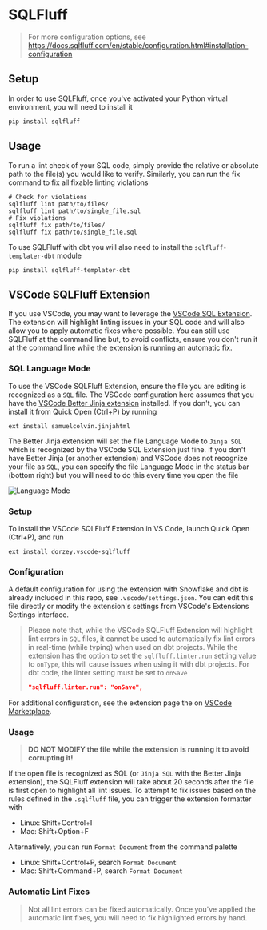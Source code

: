 # SQLFluff #

> For more configuration options, see https://docs.sqlfluff.com/en/stable/configuration.html#installation-configuration

## Setup ##
In order to use SQLFluff, once you've activated your Python virtual environment, you will need to install it
```shell
pip install sqlfluff
```

## Usage ##
To run a lint check of your SQL code, simply provide the relative or absolute path to the file(s) you would like to verify. Similarly, you can run the fix command to fix all fixable linting violations
```shell
# Check for violations
sqlfluff lint path/to/files/
sqlfluff lint path/to/single_file.sql
# Fix violations
sqlfluff fix path/to/files/
sqlfluff fix path/to/single_file.sql
```

To use SQLFluff with dbt you will also need to install the `sqlfluff-templater-dbt` module
```shell
pip install sqlfluff-templater-dbt
```

## VSCode SQLFluff Extension ##
If you use VSCode, you may want to leverage the [VSCode SQL Extension](https://marketplace.visualstudio.com/items?itemName=dorzey.vscode-sqlfluff). The extension will highlight linting issues in your SQL code and will also allow you to apply automatic fixes where possible. You can still use SQLFluff at the command line but, to avoid conflicts, ensure you don't run it at the command line while the extension is running an automatic fix.

### SQL Language Mode ###
To use the VSCode SQLFluff Extension, ensure the file you are editing is recognized as a `SQL` file. The VSCode configuration here assumes that you have the [VSCode Better Jinja extension](https://marketplace.visualstudio.com/items?itemName=samuelcolvin.jinjahtml) installed.  If you don't, you can install it from Quick Open (Ctrl+P) by running
```
ext install samuelcolvin.jinjahtml
```

The Better Jinja extension will set the file Language Mode to `Jinja SQL` which is recognized by the VSCode SQL Extension just fine. If you don't have Better Jinja (or another extension) and VSCode does not recognize your file as `SQL`, you can specify the file Language Mode in the status bar (bottom right) but you will need to do this every time you open the file

![Language Mode](./images/VSCodeStatusBarLanguageMode.jpeg)

### Setup ###
To install the VSCode SQLFluff Extension in VS Code, launch Quick Open (Ctrl+P), and run
```
ext install dorzey.vscode-sqlfluff
```

### Configuration ###
A default configuration for using the extension with Snowflake and dbt is already included in this repo, see `.vscode/settings.json`. You can edit this file directly or modify the extension's settings from VSCode's Extensions Settings interface.

> Please note that, while the VSCode SQLFluff Extension will highlight lint errors in `SQL` files, it cannot be used to automatically fix lint errors in real-time (while typing) when used on dbt projects. While the extension has the option to set the `sqlfluff.linter.run` setting value to `onType`, this will cause issues when using it with dbt projects. For dbt code, the linter setting must be set to `onSave`
> ```json
> "sqlfluff.linter.run": "onSave",
> ```

For additional configuration, see the extension page the on [VSCode Marketplace](https://marketplace.visualstudio.com/items?itemName=dorzey.vscode-sqlfluff).

### Usage ###
> **DO NOT MODIFY the file while the extension is running it to avoid corrupting it!**

If the open file is recognized as SQL (or `Jinja SQL` with the Better Jinja extension), the SQLFluff extension will take about 20 seconds after the file is first open to highlight all lint issues. To attempt to fix issues based on the rules  defined in the `.sqlfluff` file, you can trigger the extension formatter with
* Linux: Shift+Control+I
* Mac: Shift+Option+F

Alternatively, you can run `Format Document` from the command palette
* Linux: Shift+Control+P, search `Format Document`
* Mac: Shift+Command+P, search `Format Document`

### Automatic Lint Fixes ###
> Not all lint errors can be fixed automatically. Once you've applied the automatic lint fixes, you will need to fix highlighted errors by hand.
